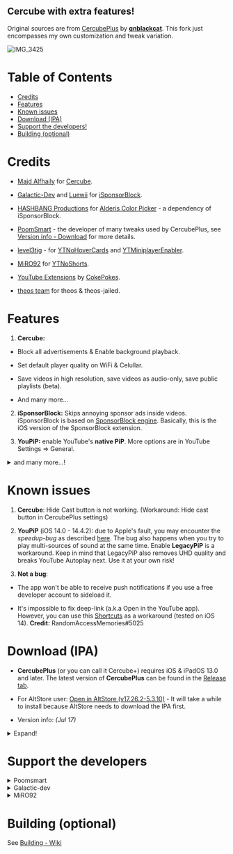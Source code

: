 ## Cercube with extra features!

Original sources are from [CercubePlus](https://github.com/qnblackcat/CercubePlus) by [**qnblackcat**](https://github.com/qnblackcat). This fork just encompasses my own customization and tweak variation.

![IMG_3425](https://user-images.githubusercontent.com/52943116/179364947-760ffb4d-a280-4203-9a9d-b2b7462a3c69.PNG)

# Table of Contents

- [Credits](#credits)
- [Features](#features)
- [Known issues](#known-issues)
- [Download (IPA)](#download-ipa)
- [Support the developers!](#support-the-developers)
- [Building (optional)](#building-optional)

# Credits

- [Majd Alfhaily](https://twitter.com/freemanrepo) for [Cercube](https://apt.alfhaily.me/depiction/FDXO5R).

- [Galactic-Dev](https://github.com/Galactic-Dev) and [Luewii](https://github.com/Luewii) for [iSponsorBlock](https://github.com/Galactic-Dev/iSponsorBlock).

- [HASHBANG Productions](https://github.com/hbang) for [Alderis Color Picker](https://github.com/hbang/Alderis) - a dependency of iSponsorBlock.

- [PoomSmart](https://twitter.com/poomsmart) - the developer of many tweaks used by CercubePlus, see [Version info - Download](#download) for more details.

- [level3tjg](https://twitter.com/level3tjg) - for [YTNoHoverCards](https://github.com/level3tjg/YTNoHoverCards) and [YTMiniplayerEnabler](https://github.com/level3tjg/YTMiniplayerEnabler).

- [MiRO92](https://twitter.com/miro92) for [YTNoShorts](https://github.com/MiRO92/YTNoShorts/blob/main/Tweak.h).

- [YouTube Extensions](https://github.com/CokePokes/YoutubeExtensions) by [CokePokes](https://github.com/CokePokes/).

- [theos team](https://github.com/theos/theos) for theos & theos-jailed.

# Features

1. **Cercube:**

- Block all advertisements & Enable background playback.

- Set default player quality on WiFi & Celullar.

- Save videos in high resolution, save videos as audio-only, save public playlists (beta).

- And many more...

2. **iSponsorBlock:** Skips annoying sponsor ads inside videos. iSponsorBlock is based on [SponsorBlock engine](https://sponsor.ajay.app/). Basically, this is the iOS version of the SponsorBlock extension.

3. **YouPiP:** enable YouTube's **native PiP**. More options are in YouTube Settings => General.

<details>
  <summary>and many more...!</summary>

4. **YTABGoodies:** allow you to disable some YouTube A/B testing features. It is a combination of several tweaks, such as:

- YouAreThere: disable "Video paused. Continue watching?" popup in the YouTube app when you play a long video.

- YouRememberCaption: make YouTube remember your video caption setting (if not already).

- YTNoCheckLocalNetwork: block the Local Network permission popup.

9. **NOYTPremium:** remove YouTube Premium upsell alerts.

any many more...

</details>

# Known issues

1. **Cercube**: Hide Cast button is not working. (Workaround: Hide cast button in CercubePlus settings)

2. **YouPiP** (iOS 14.0 - 14.4.2): due to Apple's fault, you may encounter the _speedup-bug_ as described [here](https://drive.google.com/file/d/1NKdv1fr_KRWgD8nhkMDfG2eLBnbdeVtX/view?usp=sharing). The bug also happens when you try to play multi-sources of sound at the same time. Enable **LegacyPiP** is a workaround. Keep in mind that LegacyPiP also removes UHD quality and breaks YouTube Autoplay next. Use it at your own risk!

3. **Not a bug**:

- The app won't be able to receive push notifications if you use a free developer account to sideload it.

- It's impossible to fix deep-link (a.k.a Open in the YouTube app). However, you can use this [Shortcuts](https://shortcutsgallery.com/shortcuts/open-in-youtube/) as a workaround (tested on iOS 14). **Credit:** RandomAccessMemories#5025

# Download (IPA)

- **CercubePlus** (or you can call it Cercube+) requires iOS & iPadOS 13.0 and later. The latest version of **CercubePlus** can be found in the [Release tab](https://github.com/qnblackcat/CercubePlus/releases).

- For AltStore user: [Open in AltStore (v17.26.2-5.3.10)](https://tinyurl.com/mr3ftnfv) - It will take a while to install because AltStore needs to download the IPA first.

- Version info: _(Jul 17)_

<details>
  <summary>Expand!</summary>

| **Tweaks/App**             | **Developer**                                    | **Version** |                          **Open source**                           |
| -------------------------- | ------------------------------------------------ | :---------: | :----------------------------------------------------------------: |
| **YouTube**                | Google Inc                                       |   17.26.2   |                                 ✖︎                                 |
| **Cercube**                | [Majd Alfhaily](https://twitter.com/freemanrepo) |   5.3.10    |                                 ✖︎                                 |
| **Open in YouTube**        | [CokePokes](https://github.com/CokePokes/)       |     1.2     |                                 ✖︎                                 |
| **YTNoShorts**             | [MiRO92](https://twitter.com/miro92)             |    1.0.2    |             [✔︎](https://github.com/MiRO92/YTNoShorts)             |
| **iSponsorBlock**          | [Galactic-Dev](https://github.com/Galactic-Dev)  |   1.0-14    |        [✔︎](https://github.com/Galactic-Dev/iSponsorBlock)         |
| **BigYTMiniPlayer**        | [Galactic-Dev](https://github.com/Galactic-Dev)  |    1.0-1    |       [✔︎](https://github.com/Galactic-Dev/BigYTMiniPlayer)        |
| **YTNoHoverCards**         | [level3tjg](https://twitter.com/level3tjg)       |    0.0.3    |         [✔︎](https://github.com/level3tjg/YTNoHoverCards)          |
| **YTMiniplayerEnabler**    | [level3tjg](https://twitter.com/level3tjg)       |    0.0.2    |       [✔︎](https://github.com/level3tjg/YTMiniplayerEnabler)       |
| **YTUHD**                  | [PoomSmart](https://twitter.com/poomsmart)       |    1.2.8    |              [✔︎](https://github.com/PoomSmart/YTUHD)              |
| **YouPiP**                 | [PoomSmart](https://twitter.com/poomsmart)       |    1.7.7    |             [✔︎](https://github.com/PoomSmart/YouPiP)              |
| **IAmYouTube**             | [PoomSmart](https://twitter.com/poomsmart)       |    1.2.0    |           [✔︎](https://github.com/PoomSmart/IAmYouTube)            |
| **YTReExplore**            | [PoomSmart](https://twitter.com/poomsmart)       |    1.0.2    |           [✔︎](https://github.com/PoomSmart/YTReExplore)           |
| **NoYTPremium**            | [PoomSmart](https://twitter.com/poomsmart)       |    1.0.4    |           [✔︎](https://github.com/PoomSmart/NoYTPremium)           |
| **YTABGoodies**            | [PoomSmart](https://twitter.com/poomsmart)       |     1.0     | [✔︎](https://poomsmart.github.io/repo/depictions/ytabgoodies.html) |
| **YTNoPaidPromo**          | [PoomSmart](https://twitter.com/poomsmart)       |    1.0.0    |          [✔︎](https://github.com/PoomSmart/YTNoPaidPromo)          |
| **YTClassicVideoQuality**  | [PoomSmart](https://twitter.com/poomsmart)       |    1.0.1    |      [✔︎](https://github.com/PoomSmart/YTClassicVideoQuality)      |
| **Return YouTube Dislike** | [PoomSmart](https://twitter.com/poomsmart)       |    1.6.5    |     [✔︎](https://github.com/PoomSmart/Return-YouTube-Dislikes)     |

</details>

# Support the developers

<details>
  <summary>Poomsmart</summary>

- Paypal: https://poomsmart.github.io/

</details>

<details>
  <summary>Galactic-dev</summary>
  
- Paypal: https://www.paypal.com/paypalme/DBrett684

- Venmo: https://venmo.com/u/DavidBrett
</details>

<details>
  <summary>MiRO92</summary>
  
- CashApp: https://cash.app/$MiRO92M
 
- Other payment methods are available in uYou's settings.
</details>

# Building (optional)

See [Building - Wiki](https://github.com/qnblackcat/CercubePlus/wiki/Building)
